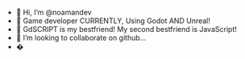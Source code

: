 - 👋 Hi, I’m @noamandev
- 👀 Game developer CURRENTLY, Using Godot AND Unreal!
- 🌱 GdSCRIPT is my bestfriend! My second bestfriend is JavaScript!
- 💞️ I’m looking to collaborate on github...
- �  
